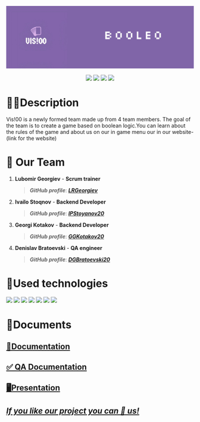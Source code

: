 <p align = "center">
 <img src = "Vis!00/images/logo_banner.jpg" alt = "logo">

  </p>
  <p align = "center">
   <img src = "https://img.shields.io/github/issues/DGBratoevski20/Vis100?style=flat-square">
   <img src = "https://img.shields.io/github/license/DGBratoevski20/Vis100?style=flat-square">
   <img src = "https://img.shields.io/github/languages/count/DGBratoevski20/Vis100?style=flat-square">
   <img src = "https://img.shields.io/github/repo-size/DGBratoevski20/Vis100?style=flat-square">
  </p>
  <h1>✍🏽Description </h1>
  Vis!00 is a newly formed team made up from 4 team members. The goal of the team is to create a game based on boolean logic.You can learn about the rules of the game and about us on our in game menu our in our website-(link for the website)
  <h1>🤝 Our Team </h1>
  <p>
  
1. **Lubomir Georgiev** - **Scrum trainer**	
   > ***GitHub profile***: [***LRGeorgiev***](https://github.com/LRGeorgiev)	

2. **Ivailo Stoqnov** - **Backend Developer** 
   > ***GitHub profile***: [***IPStoyanov20***](https://github.com/IPStoyanov20)	

3. **Georgi Kotakov** - **Backend Developer** 
   > ***GitHub profile***: [***GGKotakov20***](https://github.com/ggkotakov20)	

4. **Denislav Bratoevski** - **QA engineer** 
   > ***GitHub profile***: [***DGBratoevski20***](https://github.com/DGBratoevski20)
  </p>
 
  
  
  
  <h1>🚀Used technologies</h1>
  <p align="left"> 
	<a> <img src="https://img.icons8.com/ios-filled/50/4a90e2/c-plus-plus-logo.png"/> </a> 
  <a><img src="https://www.simpleimageresizer.com/_uploads/photos/3fd1c014/Raylib_logo_48x48.png" </a>
  <a> <img src="https://img.icons8.com/fluency/48/000000/visual-studio.png"/> </a>
  <a> <img src="https://img.icons8.com/color/48/000000/microsoft-teams.png"/> </a>
  <a> <img src="https://img.icons8.com/color/48/000000/microsoft-word-2019--v2.png"/>  </a>
  <a> <img src="https://img.icons8.com/color/48/000000/microsoft-powerpoint-2019--v1.png"/>  </a>
  <a> <img src="https://img.icons8.com/color/48/000000/adobe-photoshop--v1.png"/>  </a>

  </p>
	
   
   <h1>📝Documents</h1>
  <p>
 <h2> <a href =" https://codingburgas-my.sharepoint.com/:w:/g/personal/lrgeorgiev20_codingburgas_bg/EWHL2pBoFFFFrPQUbuU0qxkBxkbKDMEFWOpKxZFGzw_HxQ?e=VzHce1" >📄Documentation</h2>
 <h2> <a href = >✅ QA Documentation</h2>
 <h2> <a href = >🖥Presentation</h2>
</p>
	
	
## ***If you like our project you can 🌟 us!***
	 